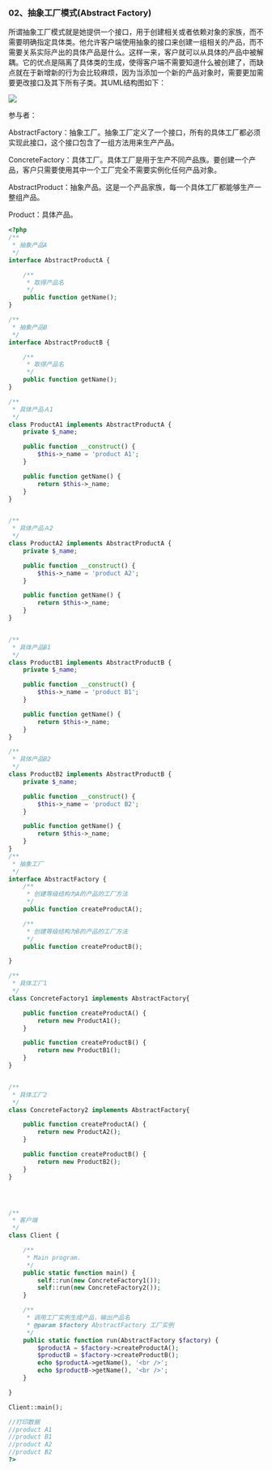 ### 02、抽象工厂模式\(Abstract Factory\)

所谓抽象工厂模式就是她提供一个接口，用于创建相关或者依赖对象的家族，而不需要明确指定具体类。他允许客户端使用抽象的接口来创建一组相关的产品，而不需要关系实际产出的具体产品是什么。这样一来，客户就可以从具体的产品中被解耦。它的优点是隔离了具体类的生成，使得客户端不需要知道什么被创建了，而缺点就在于新增新的行为会比较麻烦，因为当添加一个新的产品对象时，需要更加需要更改接口及其下所有子类。其UML结构图如下：

![](http://images.cnitblog.com/blog/381060/201310/08191340-e13eefcde4ee4e029ee5df41067866dd.png)

参与者：

AbstractFactory：抽象工厂。抽象工厂定义了一个接口，所有的具体工厂都必须实现此接口，这个接口包含了一组方法用来生产产品。

ConcreteFactory：具体工厂。具体工厂是用于生产不同产品族。要创建一个产品，客户只需要使用其中一个工厂完全不需要实例化任何产品对象。

AbstractProduct：抽象产品。这是一个产品家族，每一个具体工厂都能够生产一整组产品。

Product：具体产品。

```php
<?php
/**
 * 抽象产品A
 */
interface AbstractProductA {

    /**
     * 取得产品名
     */
    public function getName();
}

/**
 * 抽象产品B
 */
interface AbstractProductB {

    /**
     * 取得产品名
     */
    public function getName();
}

/**
 * 具体产品Ａ1
 */
class ProductA1 implements AbstractProductA {
    private $_name;

    public function __construct() {
        $this->_name = 'product A1';
    }

    public function getName() {
        return $this->_name;
    }
}


/**
 * 具体产品Ａ2
 */
class ProductA2 implements AbstractProductA {
    private $_name;

    public function __construct() {
        $this->_name = 'product A2';
    }

    public function getName() {
        return $this->_name;
    }
}


/**
 * 具体产品B1
 */
class ProductB1 implements AbstractProductB {
    private $_name;

    public function __construct() {
        $this->_name = 'product B1';
    }

    public function getName() {
        return $this->_name;
    }
}

/**
 * 具体产品B2
 */
class ProductB2 implements AbstractProductB {
    private $_name;

    public function __construct() {
        $this->_name = 'product B2';
    }

    public function getName() {
        return $this->_name;
    }
}
/**
 * 抽象工厂
 */
interface AbstractFactory {
    /**
     * 创建等级结构为A的产品的工厂方法
     */
    public function createProductA();

    /**
     * 创建等级结构为B的产品的工厂方法
     */
    public function createProductB();

}

/**
 * 具体工厂1
 */
class ConcreteFactory1 implements AbstractFactory{

    public function createProductA() {
        return new ProductA1();
    }

    public function createProductB() {
        return new ProductB1();
    }
}


/**
 * 具体工厂2
 */
class ConcreteFactory2 implements AbstractFactory{

    public function createProductA() {
        return new ProductA2();
    }

    public function createProductB() {
        return new ProductB2();
    }
}




/**
 * 客户端
 */
class Client {

    /**
     * Main program.
     */
    public static function main() {
        self::run(new ConcreteFactory1());
        self::run(new ConcreteFactory2());
    }

    /**
     * 调用工厂实例生成产品，输出产品名
     * @param $factory AbstractFactory 工厂实例
     */
    public static function run(AbstractFactory $factory) {
        $productA = $factory->createProductA();
        $productB = $factory->createProductB();
        echo $productA->getName(), '<br />';
        echo $productB->getName(), '<br />';
    }

}

Client::main();

//打印数据
//product A1
//product B1
//product A2
//product B2
?>
```



